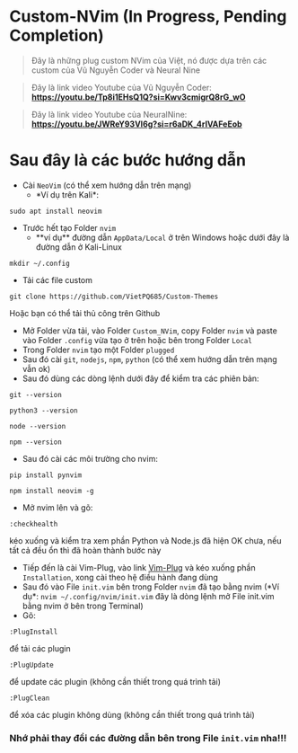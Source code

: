 # Custom-NVim (In Progress, Pending Completion)

> Đây là những plug custom NVim của Việt, nó được dựa trên các custom của Vũ Nguyễn Coder và Neural Nine

> Đây là link video Youtube của Vũ Nguyễn Coder: **https://youtu.be/Tp8i1EHsQ1Q?si=Kwv3cmigrQ8rG_wO**

> Đây là link video Youtube của NeuralNine: **https://youtu.be/JWReY93Vl6g?si=r6aDK_4rlVAFeEob**


# Sau đây là các bước hướng dẫn
- Cài `NeoVim` (có thể xem hướng dẫn trên mạng)
  - \*Ví dụ trên Kali\*:
```
sudo apt install neovim
```
- Trước hết tạo Folder `nvim`
  - \*\*ví dụ\*\* đường dẫn `AppData/Local` ở trên Windows hoặc dưới đây là đường dẫn ở Kali-Linux
```
mkdir ~/.config
```
- Tải các file custom
```
git clone https://github.com/VietPQ685/Custom-Themes
```
Hoặc bạn có thể tải thủ công trên Github
- Mở Folder vừa tải, vào Folder `Custom_NVim`, copy Folder `nvim` và paste vào Folder `.config` vừa tạo ở trên hoặc bên trong Folder `Local`
- Trong Folder `nvim` tạo một Folder `plugged`
- Sau đó cài `git`, `nodejs`, `npm`, `python` (có thể xem hướng dẫn trên mạng vẫn ok)
- Sau đó dùng các dòng lệnh dưới đây để kiểm tra các phiên bản:
```
git --version
```
```
python3 --version
```
```
node --version
```
```
npm --version
```
- Sau đó cài các môi trường cho nvim:
```
pip install pynvim
```
```
npm install neovim -g
```
- Mở nvim lên và gõ:
```
:checkhealth
```
kéo xuống và kiểm tra xem phần Python và Node.js đã hiện OK chưa, nếu tất cả đều ổn thì đã hoàn thành bước này
- Tiếp đến là cài Vim-Plug, vào link [Vim-Plug](https://github.com/junegunn/vim-plug) và kéo xuống phần `Installation`, xong cài theo hệ điều hành đang dùng
- Sau đó vào File `init.vim` bên trong Folder `nvim` đã tạo bằng nvim (\*Ví dụ\*: `nvim ~/.config/nvim/init.vim` đây là dòng lệnh mở File init.vim bằng nvim ở bên trong Terminal)
- Gõ:
```
:PlugInstall
```
để tải các plugin
```
:PlugUpdate
```
để update các plugin (không cần thiết trong quá trình tải)
```
:PlugClean
```
để xóa các plugin không dùng (không cần thiết trong quá trình tải)


### Nhớ phải thay đổi các đường dẫn bên trong File `init.vim` nha!!!
